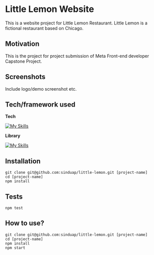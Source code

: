 # Little Lemon Website

This is a website project for Little Lemon Restaurant. Little Lemon is a fictional restaurant based on Chicago.

## Motivation

This is the project for project submission of Meta Front-end developer Capstone Project.

## Screenshots

Include logo/demo screenshot etc.

## Tech/framework used

<b>Tech</b>

[![My Skills](https://skillicons.dev/icons?i=js,html,css)](https://skillicons.dev)

<b>Library</b>

[![My Skills](https://skillicons.dev/icons?i=react)](https://skillicons.dev)

## Installation

```
git clone git@github.com:sinduap/little-lemon.git [project-name]
cd [project-name]
npm install
```

## Tests

```
npm test
```

## How to use?

```
git clone git@github.com:sinduap/little-lemon.git [project-name]
cd [project-name]
npm install
npm start
```
